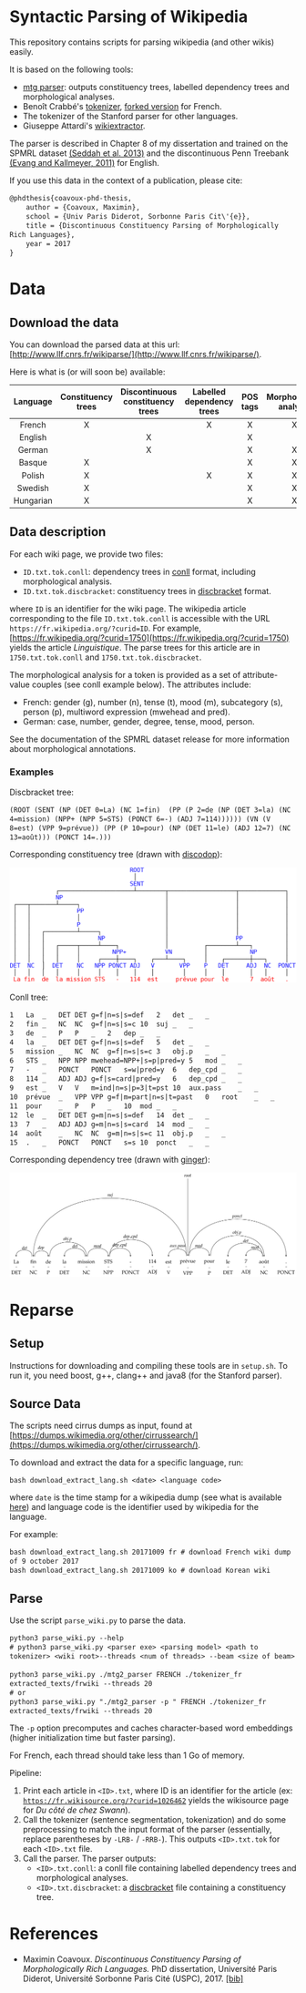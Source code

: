 
# Syntactic Parsing of Wikipedia

This repository contains scripts for parsing wikipedia (and other wikis)
easily.

It is based on the following tools:

- [mtg parser](https://github.com/mcoavoux/mtg/): outputs constituency
    trees, labelled dependency trees and morphological analyses.
- Benoît Crabbé's [tokenizer](https://github.com/bencrabbe/nlp-toolbox/),
    [forked version](https://github.com/mcoavoux/nlp-toolbox/) for French.
- The tokenizer of the Stanford parser for other languages.
- Giuseppe Attardi's [wikiextractor](https://github.com/attardi/wikiextractor).


The parser is described in Chapter 8 of my dissertation and trained
on the SPMRL dataset [(Seddah et al. 2013)](http://www.aclweb.org/anthology/W13-4917)
and the discontinuous Penn Treebank [(Evang and Kallmeyer, 2011)](http://www.aclweb.org/anthology/W/W11/W11-2913.pdf) for English.

If you use this data in the context of a publication, please cite:

    @phdthesis{coavoux-phd-thesis,
        author = {Coavoux, Maximin},
        school = {Univ Paris Diderot, Sorbonne Paris Cit\'{e}},
        title = {Discontinuous Constituency Parsing of Morphologically Rich Languages},
        year = 2017
    }


# Data

## Download the data

You can download the parsed data at this url: [http://www.llf.cnrs.fr/wikiparse/](http://www.llf.cnrs.fr/wikiparse/).

Here is what is (or will soon be) available:

**Language**|**Constituency trees**|**Discontinuous constituency trees**|**Labelled dependency trees**|**POS tags**|**Morphological analysis**
:-----:|:-----:|:-----:|:-----:|:-----:|:-----:
French |X| |X|X|X
English ||X||X|
German ||X||X|X
Basque |X| | |X|X
Polish |X| |X|X|X
Swedish |X| | |X|X
Hungarian |X| | |X|X

## Data description


For each wiki page, we provide two files:

- `ID.txt.tok.conll`: dependency trees in [conll](http://anthology.aclweb.org/W/W06/W06-2920.pdf) format, including morphological analysis.
- `ID.txt.tok.discbracket`: constituency trees in [discbracket](http://discodop.readthedocs.io/en/latest/fileformats.html#discbracket) format.

where `ID` is an identifier for the wiki page.
The wikipedia article corresponding to the file `ID.txt.tok.conll`
is accessible with the URL `https://fr.wikipedia.org/?curid=ID`.
For example, [https://fr.wikipedia.org/?curid=1750](https://fr.wikipedia.org/?curid=1750) yields the article *Linguistique*.
The parse trees for this article are in `1750.txt.tok.conll` and `1750.txt.tok.discbracket`.


The morphological analysis for a token is provided as a set of attribute-value couples (see conll example below).
The attributes include:

- French:  gender (g), number (n), tense (t), mood (m), subcategory (s), person (p), multiword expression (mwehead and pred).
- German: case, number, gender, degree, tense, mood, person.

See the documentation of the SPMRL dataset release for more information about morphological annotations.

### Examples


Discbracket tree:

    (ROOT (SENT (NP (DET 0=La) (NC 1=fin)  (PP (P 2=de (NP (DET 3=la) (NC 4=mission) (NPP+ (NPP 5=STS) (PONCT 6=-) (ADJ 7=114)))))) (VN (V 8=est) (VPP 9=prévue)) (PP (P 10=pour) (NP (DET 11=le) (ADJ 12=7) (NC 13=août))) (PONCT 14=.)))


Corresponding constituency tree (drawn with [discodop](https://github.com/andreasvc/disco-dop/)):

![](wtreedisco.png)

Conll tree:

    1	La	_	DET	DET	g=f|n=s|s=def	2	det	_	_
    2	fin	_	NC	NC	g=f|n=s|s=c	10	suj	_	_
    3	de	_	P	P	_	2	dep	_	_
    4	la	_	DET	DET	g=f|n=s|s=def	5	det	_	_
    5	mission	_	NC	NC	g=f|n=s|s=c	3	obj.p	_	_
    6	STS	_	NPP	NPP	mwehead=NPP+|s=p|pred=y	5	mod	_	_
    7	-	_	PONCT	PONCT	s=w|pred=y	6	dep_cpd	_	_
    8	114	_	ADJ	ADJ	g=f|s=card|pred=y	6	dep_cpd	_	_
    9	est	_	V	V	m=ind|n=s|p=3|t=pst	10	aux.pass	_	_
    10	prévue	_	VPP	VPP	g=f|m=part|n=s|t=past	0	root	_	_
    11	pour	_	P	P	_	10	mod	_	_
    12	le	_	DET	DET	g=m|n=s|s=def	14	det	_	_
    13	7	_	ADJ	ADJ	g=m|n=s|s=card	14	mod	_	_
    14	août	_	NC	NC	g=m|n=s|s=c	11	obj.p	_	_
    15	.	_	PONCT	PONCT	s=s	10	ponct	_	_


Corresponding dependency tree (drawn with [ginger](https://github.com/LoicGrobol/ginger/)):

![](wdeptree.png)

# Reparse

## Setup

Instructions for downloading and compiling these tools are in `setup.sh`.
To run it, you need boost, g++, clang++ and java8 (for the Stanford parser).

## Source Data

The scripts need cirrus dumps as input, found at [https://dumps.wikimedia.org/other/cirrussearch/](https://dumps.wikimedia.org/other/cirrussearch/).

To download and extract the data for a specific language, run:

    bash download_extract_lang.sh <date> <language code>

where `date` is the time stamp for a wikipedia dump (see what is available
[here](https://dumps.wikimedia.org/other/cirrussearch/))
and language code is the identifier used by wikipedia for the language.


For example:

    bash download_extract_lang.sh 20171009 fr # download French wiki dump of 9 october 2017
    bash download_extract_lang.sh 20171009 ko # download Korean wiki


## Parse

Use the script `parse_wiki.py` to parse the data.

    python3 parse_wiki.py --help
    # python3 parse_wiki.py <parser exe> <parsing model> <path to tokenizer> <wiki root>--threads <num of threads> --beam <size of beam>
    
    python3 parse_wiki.py ./mtg2_parser FRENCH ./tokenizer_fr extracted_texts/frwiki --threads 20
    # or
    python3 parse_wiki.py "./mtg2_parser -p " FRENCH ./tokenizer_fr extracted_texts/frwiki --threads 20

The `-p` option precomputes and caches character-based word embeddings
(higher initialization time but faster parsing).


For French, each thread should take less than 1 Go of memory.

Pipeline:

1. Print each article in `<ID>.txt`, where ID is an identifier for the
  article (ex: [`https://fr.wikisource.org/?curid=1026462`](https://fr.wikisource.org/?curid=1026462) yields
  the wikisource page for *Du côté de chez Swann*).
2. Call the tokenizer (sentence segmentation, tokenization) and do
  some preprocessing to match the input format of the parser
  (essentially, replace parentheses by `-LRB-` / `-RRB-`).
  This outputs `<ID>.txt.tok` for each `<ID>.txt` file.
3. Call the parser. The parser outputs:
    - `<ID>.txt.conll`: a conll file containing labelled dependency trees
      and morphological analyses.
    - `<ID>.txt.discbracket`: a [discbracket](http://discodop.readthedocs.io/en/latest/fileformats.html#discbracket)
      file containing a constituency tree.

# References

- Maximin Coavoux. *Discontinuous Constituency Parsing of Morphologically Rich Languages.* PhD dissertation, Université Paris Diderot, Université Sorbonne Paris Cité (USPC), 2017. [[bib]](https://raw.githubusercontent.com/mcoavoux/wiki_parse/master/phd.bib)




